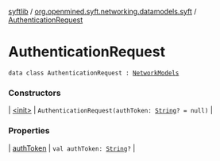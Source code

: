 [syftlib](../../index.md) / [org.openmined.syft.networking.datamodels.syft](../index.md) / [AuthenticationRequest](./index.md)

# AuthenticationRequest

`data class AuthenticationRequest : `[`NetworkModels`](../../org.openmined.syft.networking.datamodels/-network-models/index.md)

### Constructors

| [&lt;init&gt;](-init-.md) | `AuthenticationRequest(authToken: `[`String`](https://kotlinlang.org/api/latest/jvm/stdlib/kotlin/-string/index.html)`? = null)` |

### Properties

| [authToken](auth-token.md) | `val authToken: `[`String`](https://kotlinlang.org/api/latest/jvm/stdlib/kotlin/-string/index.html)`?` |

